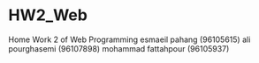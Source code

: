 # HW2_Web
Home Work 2 of Web Programming
esmaeil pahang (96105615)
ali pourghasemi (96107898)
mohammad fattahpour (96105937)
